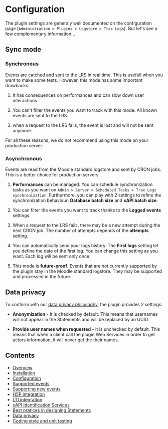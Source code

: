 # Configuration

The plugin settings are generaly well documented on the configuration page (`Administration > Plugins > Logstore > Trax Logs`). But let's see a few complementary information...


## Sync mode

### Synchronous

Events are catched and sent to the LRS in real time. This is usefull when you want to make some tests. However, this mode has some important drawbacks. 

1. It has consequences on performances and can slow down user interactions. 

2. You can't filter the events you want to track with this mode. All known events are sent to the LRS. 

3. when a request to the LRS fails, the event is lost and will not be sent anymore. 

For all these reasons, we do not recommend using this mode on your production server.


### Asynchronous

Events are read from the Moodle standard logstore and sent by CRON jobs. This is a better choice for production servers.

1. **Performances** can be managed. You can schedule synchronization tasks as you want on `Admin > Server > Scheduled Tasks > Trax Logs synchronization`. Furthermore, you can play with 2 settings to refine the synchronization behaviour: **Database batch size** and **xAPI batch size**.

2. You can filter the events you want to track thanks to the **Logged events** settings.

3. When a request to the LRS fails, there may be a new attempt during the next CRON job. The number of attempts depends of the **attempts** setting.

4. You can automatically send your logs history. The **First logs** setting let you define the date of the first log. You can change this setting as you want. Each log will be sent only once.

5. This mode is **future-proof**. Events that are not currently supported by the plugin stay in the Moodle standard logstore. They may be supported and processed in the future.


## Data privacy

To conform with our [data privacy philosophy](privacy.md), the plugin provides 2 settings:

- **Anonymization** - It is checked by default. This means that usernames will not appear in the Statements and will be replaced by an UUID.

- **Provide user names when requested** - It is unchecked by default. This means that when a client call the plugin Web Services in order to get actors information, it will never get the their names.


## Contents

* [Overview](../README.md)
* [Installation](install.md)
* [Configuration](config.md)
* [Supported events](events.md)
* [Supporting new events](extend.md)
* [H5P integration](h5p.md)
* [LTI integration](lti.md)
* [xAPI Identification Services](id.md)
* [Best pratices in designing Statements](best-practices.md)
* [Data privacy](privacy.md)
* [Coding style and unit testing](test.md)
